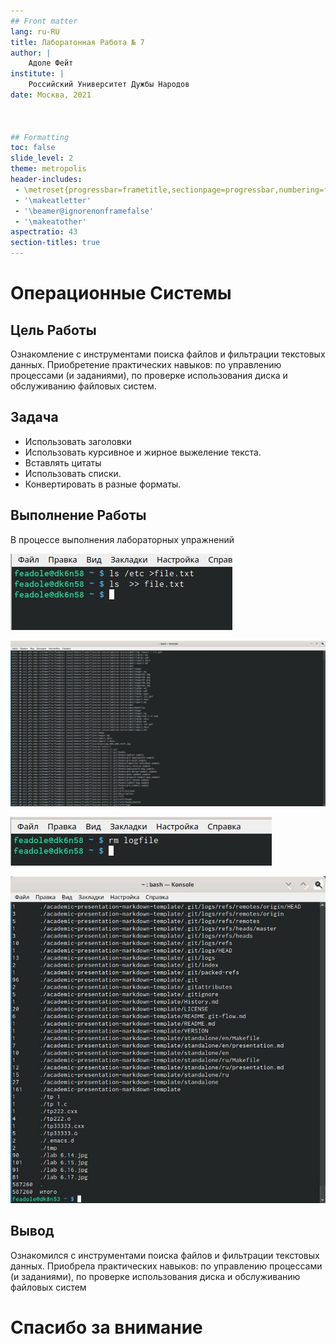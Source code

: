 ```yaml
---
## Front matter
lang: ru-RU
title: Лаборатонная Работа № 7 
author: |
	Адоле Фейт
institute: |
	Российский Университет Дужбы Народов
date: Москва, 2021



## Formatting
toc: false
slide_level: 2
theme: metropolis
header-includes: 
 - \metroset{progressbar=frametitle,sectionpage=progressbar,numbering=fraction}
 - '\makeatletter'
 - '\beamer@ignorenonframefalse'
 - '\makeatother'
aspectratio: 43
section-titles: true
---
```


# Операционные Системы

## Цель Работы

Ознакомление с инструментами поиска файлов и фильтрации текстовых данных. Приобретение практических навыков: по управлению процессами (и заданиями), по проверке использования диска и обслуживанию файловых систем.

## Задача

- Использовать заголовки
- Использовать курсивное и жирное выжеление текста.
- Вставлять цитаты
- Использовать списки.
- Конвертировать в разные форматы.

## Выполнение Работы
В процессе выполнения лабораторных упражнений

![процесс 1](image/a.jpg)


![процесс 2](image/c.jpg)


![процесс 3](image/g.jpg)


![процесс 4](image/l.jpg)



## Вывод

Ознакомился с инструментами поиска файлов и фильтрации текстовых данных. Приобрела практических навыков: по управлению процессами (и заданиями), по проверке использования диска и обслуживанию файловых систем

# Спасибо за внимание

